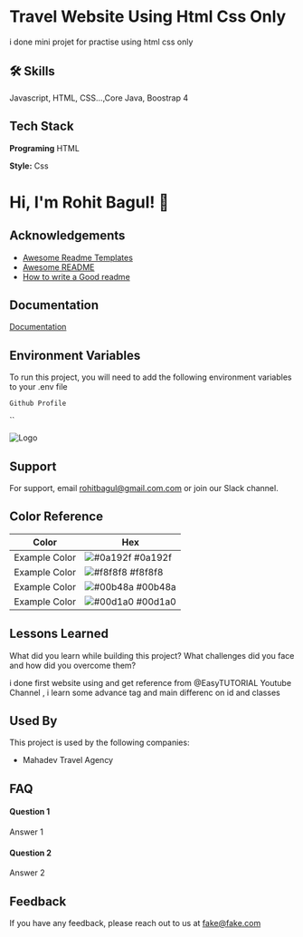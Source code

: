 # 
# Travel Website Using Html Css Only

i done mini projet for practise using html css only 
## 🛠 Skills
Javascript, HTML, CSS...,Core Java, Boostrap 4


## Tech Stack

**Programing** HTML

**Style:** Css


# Hi, I'm Rohit Bagul! 👋


## Acknowledgements

 - [Awesome Readme Templates](https://awesomeopensource.com/project/elangosundar/awesome-README-templates)
 - [Awesome README](https://github.com/matiassingers/awesome-readme)
 - [How to write a Good readme](https://bulldogjob.com/news/449-how-to-write-a-good-readme-for-your-github-project)


## Documentation

[Documentation](https://linktodocumentation)


## Environment Variables

To run this project, you will need to add the following environment variables to your .env file

`Github Profile`

``


![Logo](https://dev-to-uploads.s3.amazonaws.com/uploads/articles/th5xamgrr6se0x5ro4g6.png)


## Support

For support, email rohitbagul@gmail.com.com or join our Slack channel.

## Color Reference

| Color             | Hex                                                                |
| ----------------- | ------------------------------------------------------------------ |
| Example Color | ![#0a192f](https://via.placeholder.com/10/0a192f?text=+) #0a192f |
| Example Color | ![#f8f8f8](https://via.placeholder.com/10/f8f8f8?text=+) #f8f8f8 |
| Example Color | ![#00b48a](https://via.placeholder.com/10/00b48a?text=+) #00b48a |
| Example Color | ![#00d1a0](https://via.placeholder.com/10/00b48a?text=+) #00d1a0 |


## Lessons Learned

What did you learn while building this project? What challenges did you face and how did you overcome them?

i done first website using and get reference from @EasyTUTORIAL Youtube Channel , i learn some advance tag and main differenc on id and classes
## Used By

This project is used by the following companies:

- Mahadev Travel Agency



## FAQ

#### Question 1

Answer 1

#### Question 2

Answer 2


## Feedback

If you have any feedback, please reach out to us at fake@fake.com
